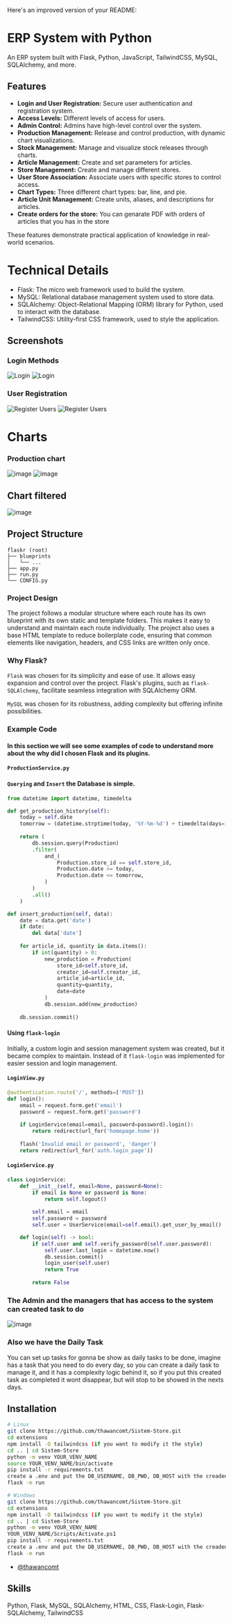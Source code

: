 
Here's an improved version of your README:

# ERP System with Python

An ERP system built with Flask, Python, JavaScript, TailwindCSS, MySQL, SQLAlchemy, and more.

## Features

- **Login and User Registration:** Secure user authentication and registration system.
- **Access Levels:** Different levels of access for users.
- **Admin Control:** Admins have high-level control over the system.
- **Production Management:** Release and control production, with dynamic chart visualizations.
- **Stock Management:** Manage and visualize stock releases through charts.
- **Article Management:** Create and set parameters for articles.
- **Store Management:** Create and manage different stores.
- **User Store Association:** Associate users with specific stores to control access.
- **Chart Types:** Three different chart types: bar, line, and pie.
- **Article Unit Management:** Create units, aliases, and descriptions for articles.
- **Create orders for the store:** You can genarate PDF with orders of articles that you has in the store 

These features demonstrate practical application of knowledge in real-world scenarios.

Technical Details
================

* Flask: The micro web framework used to build the system.
* MySQL: Relational database management system used to store data.
* SQLAlchemy: Object-Relational Mapping (ORM) library for Python, used to interact with the database.
* TailwindCSS: Utility-first CSS framework, used to style the application.

## Screenshots

### Login Methods
![Login](https://github.com/thawancomt/Sistem-Store/assets/131563700/a2340d9e-cda0-4711-857c-b6eb3a8efa49)
![Login](https://github.com/thawancomt/Sistem-Store/assets/131563700/9f5924f2-6ef3-494c-b46b-6c7a9b3d4da2)

### User Registration
![Register Users](https://github.com/thawancomt/Sistem-Store/assets/131563700/cf58b0a8-6c34-4dd1-8c85-65c20c945c95)
![Register Users](https://github.com/thawancomt/Sistem-Store/assets/131563700/2c074932-6624-4481-943f-9434d6a8d56d)
# Charts

### Production chart
![image](https://github.com/thawancomt/Sistem-Store/assets/131563700/034d32b8-7ad5-48b8-9c17-febe0dd676f3)
![image](https://github.com/thawancomt/Sistem-Store/assets/131563700/435e5844-c5ef-4e06-b318-9c69b7ca45ee)

## Chart filtered
![image](https://github.com/thawancomt/Sistem-Store/assets/131563700/767298de-0e73-4f28-a6ca-4a72edeb36f3)
## Project Structure

```plaintext
flaskr (root)
├── blueprints
│   └── ...
├── app.py
├── run.py
└── CONFIG.py
```

### Project Design

The project follows a modular structure where each route has its own blueprint with its own static and template folders. This makes it easy to understand and maintain each route individually. The project also uses a base HTML template to reduce boilerplate code, ensuring that common elements like navigation, headers, and CSS links are written only once.

### Why Flask?

`Flask` was chosen for its simplicity and ease of use. It allows easy expansion and control over the project. Flask's plugins, such as `flask-SQLAlchemy`, facilitate seamless integration with SQLAlchemy ORM. 

`MySQL` was chosen for its robustness, adding complexity but offering infinite possibilities.

### Example Code
#### In this section we will see some examples of code to understand more about the why did I chosen Flask and its plugins.

#### `ProductionService.py`

#### `Querying` and `Insert` the Database is simple.

```python
from datetime import datetime, timedelta

def get_production_history(self):
    today = self.date
    tomorrow = (datetime.strptime(today, '%Y-%m-%d') + timedelta(days=1))
    
    return (
        db.session.query(Production)
        .filter(
            and_(
                Production.store_id == self.store_id,
                Production.date >= today,
                Production.date <= tomorrow,
            )
        )
        .all()
    )

def insert_production(self, data):
    date = data.get('date')
    if date:
        del data['date']
        
    for article_id, quantity in data.items():
        if int(quantity) > 0:
            new_production = Production(
                store_id=self.store_id,
                creator_id=self.creator_id,
                article_id=article_id,
                quantity=quantity,
                date=date
            )
            db.session.add(new_production)
            
    db.session.commit()
```

#### Using `flask-login`

Initially, a custom login and session management system was created, but it became complex to maintain. Instead of it `flask-login` was implemented for easier session and login management.

#### `LoginView.py`

```python
@authentication.route('/', methods=['POST'])
def login():
    email = request.form.get('email')
    password = request.form.get('password')
    
    if LoginService(email=email, password=password).login():
        return redirect(url_for('homepage.home'))
    
    flash('Invalid email or password', 'danger')
    return redirect(url_for('auth.login_page'))
```

#### `LoginService.py`

```python
class LoginService:
    def __init__(self, email=None, password=None):
        if email is None or password is None:
            return self.logout()
        
        self.email = email
        self.password = password
        self.user = UserService(email=self.email).get_user_by_email()

    def login(self) -> bool:
        if self.user and self.verify_password(self.user.password):
            self.user.last_login = datetime.now()
            db.session.commit()
            login_user(self.user)
            return True
        
        return False
```
### The Admin and the managers that has access to the system can created task to do
![image](https://github.com/thawancomt/Sistem-Store/assets/131563700/5897e1fc-a43d-4c4b-a3fc-391c33e4d581)

### Also we have the Daily Task
You can set up tasks for gonna be show as daily tasks to be done, imagine has a task that you need to do every day, so you can create a daily task to manage it, and it has a complexity logic behind it, so if you put this created task as completed it wont disappear, but will stop to be showed in the nexts days.


## Installation

```bash
# Linux
git clone https://github.com/thawancomt/Sistem-Store.git
cd extensions
npm install -D tailwindcss (if you want to modify it the style)
cd .. | cd Sistem-Store
python -m venv YOUR_VENV_NAME
source YOUR_VENV_NAME/bin/activate
pip install -r requirements.txt
create a .env and put the DB_USERNAME, DB_PWD, DB_HOST with the creadentials to you database.
flask -m run

# Windows
git clone https://github.com/thawancomt/Sistem-Store.git
cd extensions
npm install -D tailwindcss (if you want to modify it the style)
cd .. | cd Sistem-Store
python -m venv YOUR_VENV_NAME
YOUR_VENV_NAME/Scripts/Activate.ps1
pip install -r requirements.txt
create a .env and put the DB_USERNAME, DB_PWD, DB_HOST with the creadentials to you database.
flask -m run

```

- [@thawancomt](https://www.github.com/thawancomt)

## Skills

Python, Flask, MySQL, SQLAlchemy, HTML, CSS, Flask-Login, Flask-SQLAlchemy, TailwindCSS

